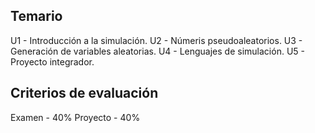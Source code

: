 ## Temario
U1 - Introducción a la simulación.
U2 - Númeris pseudoaleatorios.
U3 - Generación de variables aleatorias.
U4 - Lenguajes de simulación.
U5 - Proyecto integrador.

## Criterios de evaluación
Examen - 40%
Proyecto - 40%
